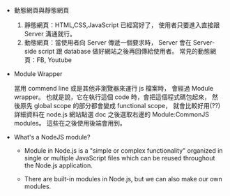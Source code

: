 - 動態網頁與靜態網頁

  1. 靜態網頁：HTML,CSS,JavaScript 已經寫好了，
     使用者只要進入直接跟 Server 溝通就行。
  2. 動態網頁：當使用者向 Server 傳遞一個要求時，
     Server 會在 Server-side script 跟 database 做好網站之後再回傳給使用者。
     常見的動態網頁：FB, Youtube

- Module Wrapper

  當用 commend line 或是其他非瀏覽器來運行 js 檔案時，
  會經過 Module wrapper。
  也就是說，它在執行這個 code 時，會把這個程式碼包起來，
  然後原先 global scope 的部分都會變成 functional scope，
  就會比較好用(??)
  詳細資料在 node.js 網站點選 doc 之後選取右邊的 Module:CommonJS modules。
  這些在之後使用後端會用到。

- What's a NodeJS module?

  - Module in Node.js is a "simple or complex functionality" organized in single or multiple JavaScript files which can be reused throughout the Node.js application.

  - There are built-in modules in Node.js, but we can also make our own modules.
